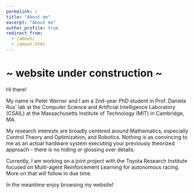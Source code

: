 ```yaml
---
permalink: /
title: "About me"
excerpt: "About me"
author_profile: true
redirect_from: 
  - /about/
  - /about.html
---
```


# ~ website under construction ~

Hi there!

My name is Peter Werner and I am a 2nd-year PhD student in Prof. Daniela Rus' lab at the Computer Science and Artificial Intelligence Laboratory (CSAIL) at the Massachusetts Institute of Technology (MIT) in Cambridge, MA.  

My research interests are broadly centered around Mathematics, especially Control Theory and Optimization, and Robotics. Nothing is as convincing to me as an actual hardware system executing your previously theorized approach - there is no hiding or glossing over details. 

Currently, I am working on a joint project with the Toyota Research Institute focused on Multi-agent Reinforcement Learning for autonomous racing. More on that will follow in due time.

In the meantime enjoy browsing my website!


